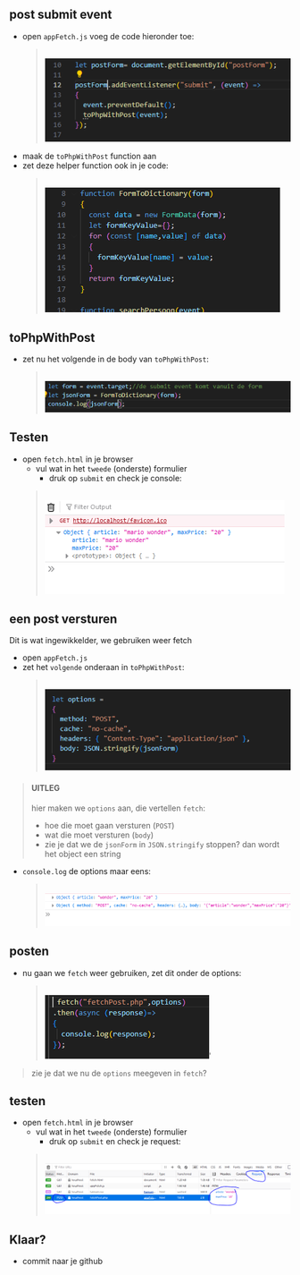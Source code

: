 

## post submit event

- open `appFetch.js` voeg de code hieronder toe:
    > </br>![](img/postjs.PNG)
- maak de `toPhpWithPost` function aan
- zet deze helper function ook in je code:
    > </br>![](img/formtomap.PNG)

## toPhpWithPost

- zet nu het volgende in de body van `toPhpWithPost`:
    > </br>![](img/postbody.PNG)

## Testen

- open `fetch.html` in je browser
    - vul wat in het `tweede` (onderste) formulier
        - druk op `submit` en check je console:
    > </br>![](img/nicejon.PNG)


## een post versturen

Dit is wat ingewikkelder, we gebruiken weer fetch

- open `appFetch.js`
- zet het `volgende` onderaan in `toPhpWithPost`:
    > </br>![](img/fetchoption.PNG)


> #### UITLEG
> hier maken we `options` aan, die vertellen `fetch`:
> - hoe die moet gaan versturen (`POST`)
> - wat die moet versturen (`body`)
> - zie je dat we de `jsonForm` in `JSON.stringify` stoppen? dan wordt het object een string

- `console.log` de options maar eens:
    > </br>![](img/optionslog.PNG)

## posten

- nu gaan we `fetch` weer gebruiken, zet dit onder de options:
    > </br>![](img/fetchpost.PNG)'

> zie je dat we nu de `options` meegeven in `fetch`?

## testen

- open `fetch.html` in je browser
    - vul wat in het `tweede` (onderste) formulier
        - druk op `submit` en check je request:
    > </br>![](img/reqcheck.PNG)

 ## Klaar?
- commit naar je github